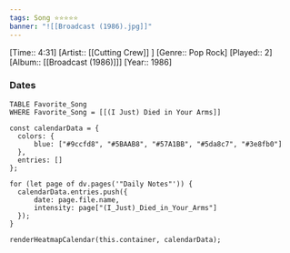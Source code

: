 ```yaml
---
tags: Song ⭐⭐⭐⭐⭐ 
banner: "![[Broadcast (1986).jpg]]"
---
```

[Time:: 4:31]
[Artist:: [[Cutting Crew]] ]
[Genre:: Pop Rock]
[Played:: 2]
[Album:: [[Broadcast (1986)]]]
[Year:: 1986]
### Dates
````dataview
TABLE Favorite_Song
WHERE Favorite_Song = [[(I Just) Died in Your Arms]]
````
  ```dataviewjs
const calendarData = { 
	colors: { 
		blue: ["#9ccfd8", "#5BAAB8", "#57A1BB", "#5da8c7", "#3e8fb0"] 
	}, 
	entries: [] 
}; 

for (let page of dv.pages('"Daily Notes"')) { 
	calendarData.entries.push({ 
		date: page.file.name, 
		intensity: page["(I_Just)_Died_in_Your_Arms"]
	}); 
} 

renderHeatmapCalendar(this.container, calendarData);
```
